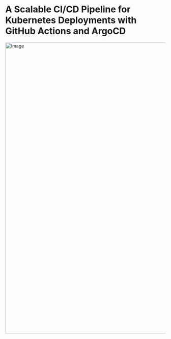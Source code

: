 # A Scalable CI/CD Pipeline for Kubernetes Deployments with GitHub Actions and ArgoCD
<img width="1907" height="912" alt="Image" src="https://github.com/user-attachments/assets/9a137f7f-c0b3-4038-a4b3-884b91c734e4" />
